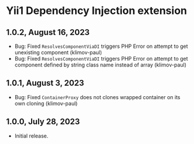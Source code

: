 Yii1 Dependency Injection extension
===================================

1.0.2, August 16, 2023
----------------------

- Bug: Fixed `ResolvesComponentViaDI` triggers PHP Error on attempt to get unexisting component (klimov-paul)
- Bug: Fixed `ResolvesComponentViaDI` triggers PHP Error on attempt to get component defined by string class name instead of array (klimov-paul)


1.0.1, August 3, 2023
---------------------

- Bug: Fixed `ContainerProxy` does not clones wrapped container on its own cloning (klimov-paul)


1.0.0, July 28, 2023
--------------------

- Initial release.
